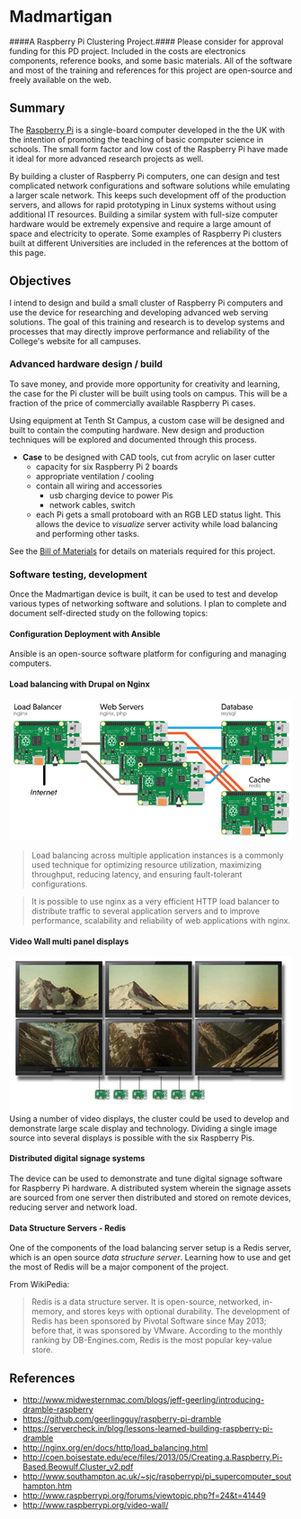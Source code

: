# Madmartigan
####A Raspberry Pi Clustering Project.####
Please consider for approval funding for this PD project. Included in the costs are electronics components, reference books, and some basic materials. All of the software and most of the training and references for this project are open-source and freely available on the web.


## Summary
The [Raspberry Pi](http://raspberrypi.org) is a single-board computer developed in the the UK with the intention of promoting the teaching of basic computer science in schools. The small form factor and low cost of the Raspberry Pi have made it ideal for more advanced research projects as well.

By building a cluster of Raspberry Pi computers, one can design and test complicated network configurations and software solutions while emulating a larger scale network. This keeps such development off of the production servers, and allows for rapid prototyping in Linux systems without using additional IT resources. Building a similar system with full-size computer hardware would be extremely expensive and require a large amount of space and electricity to operate. Some examples of Raspberry Pi clusters built at different Universities are included in the references at the bottom of this page.



## Objectives
I intend to design and build a small cluster of Raspberry Pi computers and use the device for researching and developing advanced web serving solutions. The goal of this training and research is to develop systems and processes that may directly improve performance and reliability of the College's website for all campuses.

### Advanced hardware design / build
To save money, and provide more opportunity for creativity and learning, the case for the Pi cluster will be built using tools on campus. This will be a fraction of the price of commercially available Raspberry Pi cases.

Using equipment at Tenth St Campus, a custom case will be designed and built to contain the computing hardware. New design and production techniques will be explored and documented through this process.

- **Case** to be designed with CAD tools, cut from acrylic on laser cutter
  - capacity for six Raspberry Pi 2 boards
  - appropriate ventilation / cooling
  - contain all wiring and accessories
    - usb charging device to power Pis
    - network cables, switch
  - each Pi gets a small protoboard with an RGB LED status light. This allows the device to *visualize* server activity while load balancing and performing other tasks.

See the [Bill of Materials](bom.md) for details on materials required for this project.


### Software testing, development
Once the Madmartigan device is built, it can be used to test and develop various types of networking software and solutions. I plan to complete and document self-directed study on the following topics:

#### Configuration Deployment with Ansible
Ansible is an open-source software platform for configuring and managing computers.

#### Load balancing with Drupal on Nginx
![architecture diagram](lib/img/architecture.png "Network architecture of the Madmartigan device")
> Load balancing across multiple application instances is a commonly used technique for optimizing resource utilization, maximizing throughput, reducing latency, and ensuring fault-tolerant configurations.

>It is possible to use nginx as a very efficient HTTP load balancer to distribute traffic to several application servers and to improve performance, scalability and reliability of web applications with nginx.

#### Video Wall multi panel displays
![video wall](lib/img/videowall.jpg "video wall - matrix of video displays")
Using a number of video displays, the cluster could be used to develop and demonstrate large scale display and technology. Dividing a single image source into several displays is possible with the six Raspberry Pis.

#### Distributed digital signage systems
The device can be used to demonstrate and tune digital signage software for Raspberry Pi hardware. A distributed system wherein the signage assets are sourced from one server then distributed and stored on remote devices, reducing server and network load.

#### Data Structure Servers - Redis
One of the components of the load balancing server setup is a Redis server, which is an open source _data structure server_. Learning how to use and get the most of Redis will be a major component of the project.

From WikiPedia:
>Redis is a data structure server. It is open-source, networked, in-memory, and stores keys with optional durability. The development of Redis has been sponsored by Pivotal Software since May 2013; before that, it was sponsored by VMware. According to the monthly ranking by DB-Engines.com, Redis is the most popular key-value store.


## References
- http://www.midwesternmac.com/blogs/jeff-geerling/introducing-dramble-raspberry
- https://github.com/geerlingguy/raspberry-pi-dramble
- https://servercheck.in/blog/lessons-learned-building-raspberry-pi-dramble
- http://nginx.org/en/docs/http/load_balancing.html
- http://coen.boisestate.edu/ece/files/2013/05/Creating.a.Raspberry.Pi-Based.Beowulf.Cluster_v2.pdf
- http://www.southampton.ac.uk/~sjc/raspberrypi/pi_supercomputer_southampton.htm
- http://www.raspberrypi.org/forums/viewtopic.php?f=24&t=41449
- http://www.raspberrypi.org/video-wall/
